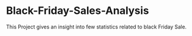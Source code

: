 # Black-Friday-Sales-Analysis
This Project gives an insight into few statistics related to black Friday Sale.
